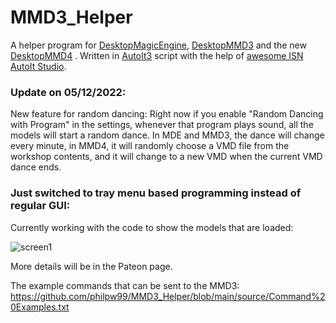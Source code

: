 # MMD3_Helper

 A helper program for [DesktopMagicEngine](https://store.steampowered.com/app/1096550/Desktop_Magic_Engine/), [DesktopMMD3](https://store.steampowered.com/app/1480480/DesktopMMD3Miss_Fish/) and the new [DesktopMMD4](https://store.steampowered.com/app/1968650/DesktopMMD4Born_to_Dance/) . Written in [AutoIt3](https://www.autoitscript.com/site/) script with the help of [awesome ISN AutoIt Studio](https://www.isnetwork.at/).

### Update on 05/12/2022:
New feature for random dancing: Right now if you enable "Random Dancing with Program" in the settings, whenever that program plays sound, all the models will start a random dance. In MDE and MMD3, the dance will change every minute, in MMD4, it will randomly choose a VMD file from the workshop contents, and it will change to a new VMD when the current VMD dance ends.

### Just switched to tray menu based programming instead of regular GUI:
Currently working with the code to show the models that are loaded:

![screen1](https://user-images.githubusercontent.com/22040708/166290853-4cd0d94e-871d-4b86-95e4-956f89f13e2f.jpg)

More details will be in the Pateon page.

The example commands that can be sent to the MMD3: <br>
https://github.com/philpw99/MMD3_Helper/blob/main/source/Command%20Examples.txt



